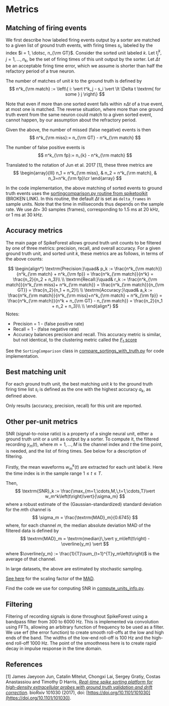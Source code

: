 # Metrics

## Matching of firing events

We first describe how labeled firing events output by a sorter are matched
to a given list of ground truth events, with firing times $s_i$, labeled by the
index $i = 1, \dotsc, n_{\rm GT}$. Consider the sorted unit labeled $k$.
Let $t_j^k, j=1,\dotsc,n_k$, be the set of firing times of this unit output by
the sorter. Let $\Delta t$ be an acceptable firing time error, which we assume
is shorter than half the refactory period of a true neuron.

The number of matches of unit $k$ to the ground truth is defined by
$$
n^k_{\rm match} := \left\{ i: \vert t^k_j - s_i \vert \lt \Delta t \textrm{ for some }  j \right\}
$$

Note that even if more than one sorted event falls within $\pm \Delta t$ of a true event, at most one
is matched. The reverse situation, where more than one ground truth event from the same neuron
could match to a given sorted event, cannot happen, by our assumption about the refractory period.

Given the above, the number of missed (false negative) events is then
$$
n^k_{\rm miss}:= n_{\rm GT} - n^k_{\rm match}
$$

The number of false positive events is
$$
n^k_{\rm fp}:= n_{k} - n^k_{\rm match}
$$

Translated to the notation of Jun et al. 2017 \[1\], these three metrics are
$$
\begin{array}{lll}
n_1 = n^k_{\rm miss}, & n_2 = n^k_{\rm match}, & n_3=n^k_{\rm fp}\cr
\end{array}
$$

In the code implementation, the above matching of sorted events to ground truth events uses the
[sortingcomparison.py routine from spiketoolkit](https://github.com/SpikeInterface/spiketoolkit/blob/master/spiketoolkit/comparison/sortingcomparison.py) (BROKEN LINK).
In this routine, the default
$\Delta t$ is set as `delta_frames` in sample units. Note that the time in milliseconds
thus depends on the sample rate. We use $\Delta t =$ 30 samples (frames), corresponding
to 1.5 ms at 20 kHz, or 1 ms at 30 kHz.

## Accuracy metrics

The main page of SpikeForest allows ground truth unit counts to be filtered by one of three metrics: precision,
recall, and overall accuracy. For a given ground truth unit, and sorted unit $k$,
these metrics are as follows, in terms of the above counts:

$$
\begin{align*}
\textrm{Precision:}\quad& p_k := \frac{n^k_{\rm match}}{n^k_{\rm match} + n^k_{\rm fp}} = \frac{n^k_{\rm match}}{n^k} = \frac{n_2}{n_2 + n_3}\\
\\
\textrm{Recall:}\quad& r_k := \frac{n^k_{\rm match}}{n^k_{\rm miss}+ n^k_{\rm match}} = \frac{n^k_{\rm match}}{n_{\rm GT}} = \frac{n_2}{n_1 + n_2}\\
\\
\textrm{Accuracy:}\quad&  a_k := \frac{n^k_{\rm match}}{n^k_{\rm miss}+n^k_{\rm match} + n^k_{\rm fp}} = \frac{n^k_{\rm match}}{n^k + n_{\rm GT} - n_{\rm match}} = \frac{n_2}{n_1 + n_2 + n_3}\\
\\
\end{align*}
$$
Notes:

- Precision = 1 - (false positive rate)
- Recall = 1 - (false negative rate)
- Accuracy balances precision and recall. This accuracy metric is similar, but not identical, to the clustering metric called the [$F_1$ score](https://en.wikipedia.org/wiki/F1_score)

See the `SortingComparison` class in [compare_sortings_with_truth.py](https://github.com/flatironinstitute/spikeforest2/blob/master/spikeforest2_utils/_sortingcomparison.py) for code implementation.

## Best matching unit

For each ground truth unit, the best matching unit $k$ to the ground truth firing time
list $s_i$ is defined as the one with the highest accuracy $a_k$, as defined above.

Only results (accuracy, precision, recall) for this unit are reported.

## Other per-unit metrics

SNR (signal-to-noise ratio) is a property of a single neural unit, either a ground
truth unit or a unit as output by a sorter. To compute it, the filtered
recording $y_m\left(t\right)$, where
$m = 1,\dotsc,M$ is the channel index and $t$ the time point, is needed,
and the list of firing times. See below for a description of filtering.

Firstly, the mean waveforms $w^k_m\left(t\right)$ are extracted for each unit
label $k$. Here the time index is in the sample range $1\leq t \leq T$.

Then,
$$
\textrm{SNR}_k := \frac{\max_{m=1,\cdots,M,\,t=1,\cdots,T}\vert w_m^k\left(t\right)\vert}{\sigma_m}
$$
where a robust estimate of the (Gaussian-standardized) standard deviation for the $m$th
channel is
$$
\sigma_m = \frac{\textrm{MAD}_m}{0.6745}
$$
where, for each channel $m$, the median absolute deviation MAD of the filtered data is
defined by
$$
\textrm{MAD}_m = \textrm{median}\,\vert y_m\left(t\right) - \overline{y_m} \vert
$$

where $\overline{y_m} := \frac{1}{T}\sum_{t=1}^{T}y_m\left(t\right)$
is the average of that channel.

In large datasets, the above are estimated by stochastic sampling.

[See here](https://github.com/flatironinstitute/spikeforest2) for the scaling factor of
the [MAD](https://en.wikipedia.org/wiki/Median_absolute_deviation).

Find the code we use for computing SNR in
[compute_units_info.py](https://github.com/flatironinstitute/spikeforest2).

## Filtering

Filtering of recording signals is done throughout SpikeForest using a bandpass filter
from 300 to 6000 Hz. This is implemented via convolution using FFTs, allowing an
arbitrary function of frequency to be used as a filter. We use erf (the error function)
to create smooth roll-offs at the low and high ends of the band. The widths of the low-end
roll-off is 100 Hz and the high-end roll-off 1000 Hz. The point of the smoothness here is to
create rapid decay in impulse response in the time domain.

## References

\[1\] James Jaeyoon Jun, Catalin Mitelut, Chongxi Lai, Sergey Gratiy, Costas Anastassiou
and Timothy D Harris,
*[Real-time spike sorting platform for high-density extracellular probes with ground truth validation and drift correction](https://www.biorxiv.org/content/10.1101/101030v2)*.
bioRxiv 101030 (2017), doi: [https://doi.org/10.1101/101030](https://doi.org/10.1101/101030).

